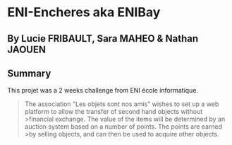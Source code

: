 # ENI-Encheres aka ENIBay
By Lucie FRIBAULT, Sara MAHEO & Nathan JAOUEN
---
## Summary

This projet was a 2 weeks challenge from ENI école informatique.

>The association "Les objets sont nos amis" wishes to set up a web platform to allow the transfer of second hand objects without >financial exchange. The value of the items will be determined by an auction system based on a number of points. The points are earned >by selling objects, and can then be used to acquire other objects.


